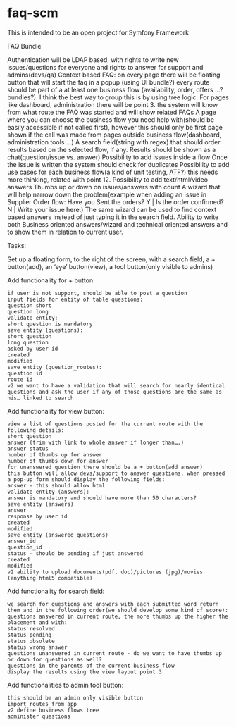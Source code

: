# faq-scm
This is intended to be an open project for Symfony Framework

FAQ Bundle

Authentication will be LDAP based, with rights to write new issues/questions for everyone and rights to answer for support and admins(devs/qa)
Context based FAQ:
on every page there will be floating button that will start the faq in a popup (using UI bundle?)
every route should be part of a at least one business flow (availability, order, offers ...?bundles?). I think the best way to group this is by using tree logic. For pages like dashboard, administration there will be point 3.
the system will know from what route the FAQ was started and will show related FAQs
 A page where you can choose the business flow you need help with(should be easily accessible if not called first), however this should only be first page shown if the call was made from pages outside business flow(dashboard, administration tools ...)
A search field(string with regex) that should order results based on the selected flow, if any.
Results should be shown as a chat(question/issue vs. answer)
Possibility to add issues inside a flow
Once the issue is written the system should check for duplicates
Possibility to add use cases for each business flow(a kind of unit testing, ATF?) this needs more thinking, related with point 12.
Possibility to add text/html/video answers
Thumbs up or down on issues/answers with count
A wizard that will help narrow down the problem(example when adding an issue in Supplier Order flow: Have you Sent the orders? Y | Is the order confirmed? N | Write your issue here.)
The same wizard can be used to find context based answers instead of just typing it in the search field.
Ability to write both Business oriented answers/wizard and technical oriented answers and to show them in relation to current user.

Tasks:

Set up a floating form, to the right of the screen, with a search field, a + button(add), an ‘eye’ button(view), a tool button(only visible to admins)

Add functionality for + button:

    if user is not support, should be able to post a question
    input fields for entity of table questions: 
    question short
    question long
    validate entity:
    short question is mandatory
    save entity (questions):
    short question
    long question
    asked by user id
    created
    modified
    save entity (question_routes):
    question id
    route id
    v2 we want to have a validation that will search for nearly identical questions and ask the user if any of those questions are the same as his… linked to search

Add functionality for view button:

    view a list of questions posted for the current route with the following details:
    short question
    answer (trim with link to whole answer if longer than….)
    answer status
    number of thumbs up for answer
    number of thumbs down for answer
    for unanswered question there should be a + button(add answer) 
    this button will allow devs/support to answer questions. when pressed a pop-up form should display the following fields:
    answer - this should allow html
    validate entity (answers):
    answer is mandatory and should have more than 50 characters?
    save entity (answers)
    answer
    response by user id
    created
    modified
    save entity (answered_questions)
    answer_id
    question_id
    status - should be pending if just answered
    created
    modified
    v2 ability to upload documents(pdf, doc)/pictures (jpg)/movies (anything html5 compatible)

Add functionality for search field:

    we search for questions and answers with each submitted word return them and in the following order(we should develop some kind of score):
    questions answered in current route, the more thumbs up the higher the placement and with:
    status resolved
    status pending
    status obsolete
    status wrong answer
    questions unanswered in current route - do we want to have thumbs up or down for questions as well?
    questions in the parents of the current business flow
    display the results using the view layout point 3

 Add functionalities to admin tool button:
 
    this should be an admin only visible button
    import routes from app
    v2 define business flows tree
    administer questions



